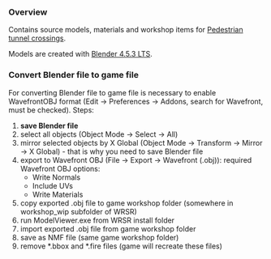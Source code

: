 ### Overview

Contains source models, materials and workshop items for [Pedestrian tunnel crossings](https://steamcommunity.com/sharedfiles/filedetails/?id=3568764267).

Models are created with [Blender 4.5.3 LTS](https://www.blender.org/download/releases/4-5/ "Blender 4.5.3 LTS").

### Convert Blender file to game file
For converting Blender file to game file is necessary to enable WavefrontOBJ format (Edit -> Preferences -> Addons, search for Wavefront, must be checked).
Steps:
1. **save Blender file**
2.  select all objects (Object Mode -> Select -> All)
3. mirror selected objects by X Global (Object Mode -> Transform -> Mirror -> X Global) - that is why you need to save Blender file
4. export to Wavefront OBJ (File -> Export -> Wavefront (.obj)):
	required Wavefront OBJ options:
	- Write Normals
	- Include UVs
	- Write Materials
5. copy exported .obj file to game workshop folder (somewhere in workshop_wip subfolder of WRSR)
6. run ModelViewer.exe from WRSR install folder
7. import exported .obj file from game workshop folder
8. save as NMF file (same game workshop folder)
9. remove *.bbox and *.fire files (game will recreate these files)